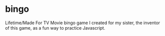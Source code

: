# bingo
Lifetime/Made For TV Movie bingo game I created for my sister, the inventor of this game, as a fun way to practice Javascript. 